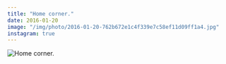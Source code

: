 ```yaml
---
title: "Home corner."
date: 2016-01-20
image: "/img/photo/2016-01-20-762b672e1c4f339e7c58ef11d09ff1a4.jpg"
instagram: true
---
```


![Home corner.](/img/photo/2016-01-20-762b672e1c4f339e7c58ef11d09ff1a4.jpg)
